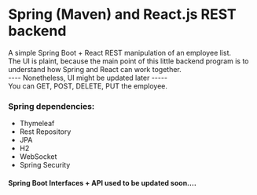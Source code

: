 # Spring (Maven) and React.js REST backend
A simple Spring Boot + React REST manipulation of an employee list.
<br>The UI is plaint, because the main point of this little backend program is to understand how Spring and React can work together.
<br>         ---- Nonetheless, UI might be updated later -----
<br>You can GET, POST, DELETE, PUT the employee.

### Spring dependencies: 
- Thymeleaf     
- Rest Repository     
- JPA         
- H2            
- WebSocket     
- Spring Security 


#### Spring Boot Interfaces + API used to be updated soon....

